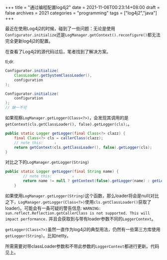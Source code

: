 +++
title = "通过编程配置log4j2"
date = 2021-11-06T00:23:14+08:00
draft = false
archives = 2021
categories = "programming"
tags = ["log4j2","java"]
+++

最近在使用Log4j2的时候，碰到了一些问题：无论是使用`Configurator.initialize`还是`LogManager.getContext().reconfigure()`都无法完全更新log4j2的配置。

在查看了Log4j2的源代码过后，笔者找到了解决方案。

<!--more-->

tl;dr.
```java
Configurator.initialize(
    ClassLoader.getSystemClassLoader(),
    configuration
);

Configurator.initialize(
    configuration
);
// 缺一不可
```

如果观察`LogManager.getLogger(Class<?>)`，会发现其调用的是`getContext(cls.getClassLoader(), false).getLogger(cls);`。
```java
public static Logger getLogger(final Class<?> clazz) {
    final Class<?> cls = callerClass(clazz);
    // note this:     ↓
    return getContext(cls.getClassLoader(), false).getLogger(cls);
}
```
对比之下的`LogManager.getLogger(String)`
```java
public static Logger getLogger(final String name) {
        // note this:         ↓
        return name != null ? getContext(false).getLogger(name) : getLogger(StackLocatorUtil.getCallerClass(2));
    }
```

如果使用`LogManager.getLogger(String)`这个函数，那么loader将会是null(对比之下，`LogManager.getLogger(Class<?>)`使用`cls.getClassLoader()`获取了loader)。可能会有一条可疑的警告信息:
`WARNING: sun.reflect.Reflection.getCallerClass is not supported. This will impact performance.`
并且会获取到与带有loader参数不同的`LoggerContext`。

`getLogger(Class<?>)`虽然一直作为log4j2的典型用法，仍然有一些第三方库使用`getLogger(String)`。比如netty。

所需需要对带classLoader参数和不带此参数的`LoggerContext`都进行更新。代码见上。
